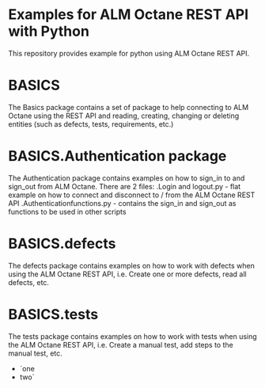 # Examples for ALM Octane REST API with Python
This repository provides example for python using ALM Octane REST API.

# BASICS
The Basics package contains a set of package to help connecting to ALM Octane using the REST API and reading, creating, changing or deleting entities (such as defects, tests, requirements, etc.)

# BASICS.Authentication package
The Authentication package contains examples on how to sign_in to and sign_out from ALM Octane. There are 2 files:
.Login and logout.py - flat example on how to connect and disconnect to / from the ALM Octane REST API
.Authenticationfunctions.py - contains the sign_in and sign_out as functions to be used in other scripts

# BASICS.defects
The defects package contains examples on how to work with defects when using the ALM Octane REST API, i.e. Create one or more defects, read all defects, etc.

# BASICS.tests
The tests package contains examples on how to work with tests when using the ALM Octane REST API, i.e. Create a manual test, add steps to the manual test, etc.

<ul>
<li>`one</li>
<li>two`</li>
</ul>
